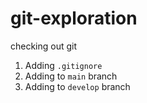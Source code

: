 # git-exploration
checking out git

1. Adding `.gitignore`
1. Adding to `main` branch
1. Adding to `develop` branch